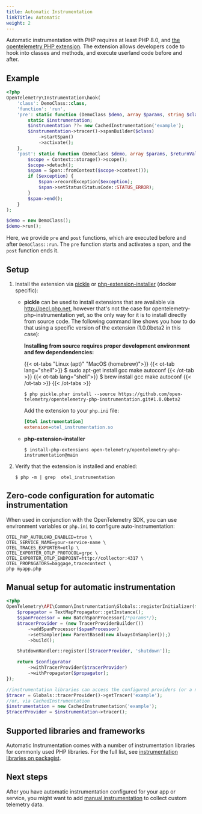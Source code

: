 ```yaml
---
title: Automatic Instrumentation
linkTitle: Automatic
weight: 2
---
```


Automatic instrumentation with PHP requires at least PHP 8.0, and
[the opentelemetry PHP extension](https://github.com/open-telemetry/opentelemetry-php-instrumentation).
The extension allows developers code to hook into classes and methods, and
execute userland code before and after.

## Example

```php
<?php
OpenTelemetry\Instrumentation\hook(
    'class': DemoClass::class,
    'function': 'run',
    'pre': static function (DemoClass $demo, array $params, string $class, string $function, ?string $filename, ?int $lineno) use ($tracer) {
        static $instrumentation;
        $instrumentation ??= new CachedInstrumentation('example');
        $instrumentation->tracer()->spanBuilder($class)
            ->startSpan()
            ->activate();
    },
    'post': static function (DemoClass $demo, array $params, $returnValue, ?Throwable $exception) use ($tracer) {
        $scope = Context::storage()->scope();
        $scope->detach();
        $span = Span::fromContext($scope->context());
        if ($exception) {
            $span->recordException($exception);
            $span->setStatus(StatusCode::STATUS_ERROR);
        }
        $span->end();
    }
);

$demo = new DemoClass();
$demo->run();
```

Here, we provide `pre` and `post` functions, which are executed before and after
`DemoClass::run`. The `pre` function starts and activates a span, and the `post`
function ends it.

## Setup

1.  Install the extension via [pickle](https://github.com/FriendsOfPHP/pickle)
    or
    [php-extension-installer](https://github.com/mlocati/docker-php-extension-installer)
    (docker specific):

    - **pickle** can be used to install extensions that are available via
      http://pecl.php.net, however that's not the case for
      opentelemetry-php-instrumentation yet, so the only way for it is to
      install directly from source code. The following command line shows you
      how to do that using a specific version of the extension (1.0.0beta2 in
      this case):

      **Installing from source requires proper development environment and few
      dependendencies:**

      {{< ot-tabs "Linux (apt)" "MacOS (homebrew)">}}
      {{< ot-tab lang="shell">}} $ sudo apt-get install gcc make autoconf {{< /ot-tab >}}
      {{< ot-tab lang="shell">}} $ brew install gcc make autoconf {{< /ot-tab >}}
      {{< /ot-tabs >}}

      ```console
      $ php pickle.phar install --source https://github.com/open-telemetry/opentelemetry-php-instrumentation.git#1.0.0beta2
      ```

      Add the extension to your `php.ini` file:

      ```ini
      [Otel instrumentation]
      extension=otel_instrumentation.so
      ```

    - **php-extension-installer**
      ```console
      $ install-php-extensions open-telemetry/opentelemetry-php-instrumentation@main
      ```

2.  Verify that the extension is installed and enabled:

    ```console
    $ php -m | grep  otel_instrumentation
    ```

## Zero-code configuration for automatic instrumentation

When used in conjunction with the OpenTelemetry SDK, you can use environment
variables or `php.ini` to configure auto-instrumentation:

```console
OTEL_PHP_AUTOLOAD_ENABLED=true \
OTEL_SERVICE_NAME=your-service-name \
OTEL_TRACES_EXPORTER=otlp \
OTEL_EXPORTER_OTLP_PROTOCOL=grpc \
OTEL_EXPORTER_OTLP_ENDPOINT=http://collector:4317 \
OTEL_PROPAGATORS=baggage,tracecontext \
php myapp.php
```

## Manual setup for automatic instrumentation

```php
<?php
OpenTelemetry\API\Common\Instrumentation\Globals::registerInitializer(function (Configurator $configurator) {
    $propagator = TextMapPropagator::getInstance();
    $spanProcessor = new BatchSpanProcessor(/*params*/);
    $tracerProvider = (new TracerProviderBuilder())
        ->addSpanProcessor($spanProcessor)
        ->setSampler(new ParentBased(new AlwaysOnSampler());)
        ->build();

    ShutdownHandler::register([$tracerProvider, 'shutdown']);

    return $configurator
        ->withTracerProvider($tracerProvider)
        ->withPropagator($propagator);
});

//instrumentation libraries can access the configured providers (or a no-op implementation) via `Globals`
$tracer = Globals::tracerProvider()->getTracer('example');
//or, via CachedInstrumentation
$instrumentation = new CachedInstrumentation('example');
$tracerProvider = $instrumentation->tracer();
```

## Supported libraries and frameworks

Automatic Instrumentation comes with a number of instrumentation libraries for
commonly used PHP libraries. For the full list, see
[instrumentation libraries on packagist](https://packagist.org/search/?query=open-telemetry&tags=instrumentation).

## Next steps

After you have automatic instrumentation configured for your app or service, you
might want to add [manual instrumentation](../manual) to collect custom
telemetry data.
